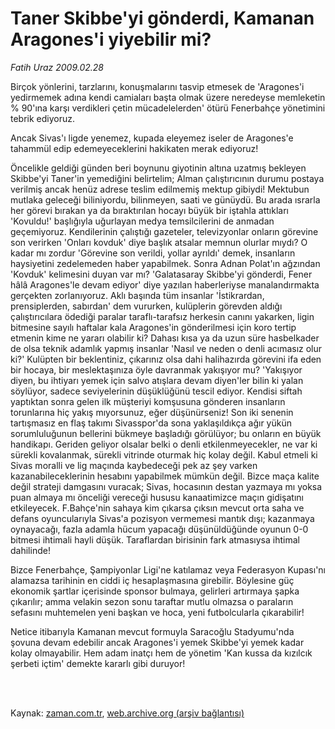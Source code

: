 # Taner Skibbe'yi gönderdi, Kamanan Aragones'i yiyebilir mi?

*Fatih Uraz 2009.02.28*

<td class="columnist-detail">
<p>Birçok yönlerini, tarzlarını, konuşmalarını tasvip etmesek de 'Aragones'i yedirmemek adına kendi camiaları başta olmak üzere neredeyse memleketin % 90'ına  karşı verdikleri çetin mücadelelerden' ötürü Fenerbahçe yönetimini tebrik ediyoruz.</p>
<p>
<div id="haberMetinDiv">
<p>Ancak Sivas'ı ligde yenemez, kupada eleyemez iseler de Aragones'e tahammül edip edemeyeceklerini hakikaten merak ediyoruz!
<p> Öncelikle geldiği günden beri boynunu giyotinin altına uzatmış bekleyen Skibbe'yi Taner'in yemediğini belirtelim; Alman çalıştırıcının durumu postaya verilmiş ancak henüz adrese teslim edilmemiş mektup gibiydi! Mektubun mutlaka geleceği biliniyordu, bilinmeyen, saati ve günüydü. Bu arada ısrarla her görevi bırakan ya da bıraktırılan hocayı büyük bir iştahla attıkları 'Kovuldu!' başlığıyla uğurlayan medya temsilcilerini de anmadan geçemiyoruz. Kendilerinin çalıştığı gazeteler, televizyonlar onların görevine son verirken 'Onları kovduk' diye başlık atsalar memnun olurlar mıydı? O kadar mı zordur 'Görevine son verildi, yollar ayrıldı' demek, insanların haysiyetini zedelemeden haber yapabilmek. Sonra Adnan Polat'ın ağzından 'Kovduk' kelimesini duyan var mı? 'Galatasaray Skibbe'yi gönderdi, Fener hâlâ Aragones'le devam ediyor' diye yazılan haberleriyse manalandırmakta gerçekten zorlanıyoruz. Aklı başında tüm insanlar 'İstikrardan, prensiplerden, sabırdan' dem vururken, kulüplerin görevden aldığı çalıştırıcılara ödediği paralar taraflı-tarafsız herkesin canını yakarken, ligin bitmesine sayılı haftalar kala Aragones'in gönderilmesi için koro tertip etmenin kime ne yararı olabilir ki? Dahası kısa ya da uzun süre hasbelkader de olsa teknik adamlık yapmış insanlar 'Nasıl ve neden o denli acımasız olur ki?' Kulüpten bir beklentiniz, çıkarınız olsa dahi halihazırda görevini ifa eden bir hocaya, bir meslektaşınıza öyle davranmak yakışıyor mu? 'Yakışıyor diyen, bu ihtiyarı yemek için salvo atışlara devam diyen'ler bilin ki yalan söylüyor, sadece seviyelerinin düşüklüğünü tescil ediyor. Kendisi siftah yaptıktan sonra gelen ilk müşteriyi komşusuna gönderen insanların torunlarına hiç yakış mıyorsunuz, eğer düşünürseniz! Son iki senenin tartışmasız en flaş takımı Sivasspor'da sona yaklaşıldıkça ağır yükün sorumluluğunun bellerini bükmeye başladığı görülüyor; bu onların en büyük handikapı. Geriden geliyor olsalar belki o denli etkilenmeyecekler, ne var ki sürekli kovalanmak, sürekli vitrinde oturmak hiç kolay değil. Kabul etmeli ki Sivas moralli ve lig maçında kaybedeceği pek az şey varken kazanabileceklerinin hesabını yapabilmek mümkün değil. Bizce maça kalite değil strateji damgasını vuracak; Sivas, hocasının destan yazmaya mı yoksa puan almaya mı önceliği vereceği hususu kanaatimizce maçın gidişatını etkileyecek. F.Bahçe'nin sahaya kim çıkarsa çıksın mevcut orta saha ve defans oyuncularıyla Sivas'a pozisyon vermemesi mantık dışı; kazanmaya oynayacağı, fazla adamla hücum yapacağı düşünüldüğünde oyunun 0-0 bitmesi ihtimali hayli düşük. Taraflardan birisinin fark atmasıysa ihtimal dahilinde!
<p> Bizce Fenerbahçe, Şampiyonlar Ligi'ne katılamaz veya Federasyon Kupası'nı alamazsa tarihinin en ciddi iç hesaplaşmasına girebilir. Böylesine güç ekonomik şartlar içerisinde sponsor bulmaya, gelirleri artırmaya şapka çıkarılır; amma velakin sezon sonu taraftar mutlu olmazsa o paraların sefasını muhtemelen yeni başkan ve hoca, yeni futbolcularla çıkarabilir!
<p> Netice itibarıyla Kamanan mevcut formuyla Saracoğlu Stadyumu'nda şovuna devam edebilir ancak Aragones'i yemek Skibbe'yi yemek kadar kolay olmayabilir. Hem adam inatçı hem de yönetim 'Kan kussa da kızılcık şerbeti içtim' demekte kararlı gibi duruyor!</p></p></p></p></div>
</p>


<p><br>
		 </br></p></td>

Kaynak: [zaman.com.tr](http://zaman.com.tr/yazar.do?yazino=820071), [web.archive.org (arşiv bağlantısı)](http://web.archive.org/web/20110926130937/http://www.zaman.com.tr:80/yazar.do?yazino=820071)
